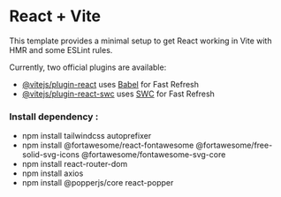 # React + Vite

This template provides a minimal setup to get React working in Vite with HMR and some ESLint rules.

Currently, two official plugins are available:

- [@vitejs/plugin-react](https://github.com/vitejs/vite-plugin-react/blob/main/packages/plugin-react/README.md) uses [Babel](https://babeljs.io/) for Fast Refresh
- [@vitejs/plugin-react-swc](https://github.com/vitejs/vite-plugin-react-swc) uses [SWC](https://swc.rs/) for Fast Refresh

### Install dependency : 
- npm install tailwindcss autoprefixer
- npm install @fortawesome/react-fontawesome @fortawesome/free-solid-svg-icons @fortawesome/fontawesome-svg-core
- npm install react-router-dom
- npm install axios
- npm install @popperjs/core react-popper


